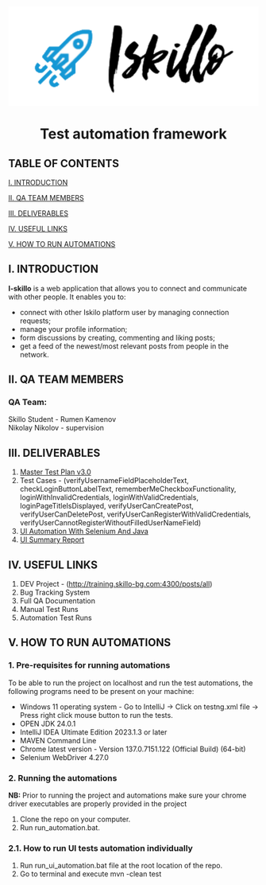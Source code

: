 <img align="middle" src="Iskillo-logo.png" alt="Skillo Academy Logo" />


<div align="center">

# Test automation framework
</div>

## TABLE OF CONTENTS

[I. INTRODUCTION](#i-introduction)

[II. QA TEAM MEMBERS](#ii-qa-team-members)

[III. DELIVERABLES](#iii-deliverables)

[IV. USEFUL LINKS](#iv-useful-links)

[V. HOW TO RUN AUTOMATIONS](#v-how-to-run-automations)



## I. INTRODUCTION

__I-skillo__ is a web application that allows you to connect and communicate with other people. It enables you to:

- connect with other Iskilo platform user by managing connection requests;
- manage your profile information;
- form discussions by creating, commenting and liking posts;
- get a feed of the newest/most relevant posts from people in the network.


## II. QA TEAM MEMBERS

### QA Team:
Skillo Student - Rumen Kamenov<br/>
Nikolay Nikolov - supervision

## III. DELIVERABLES
1. [Master Test Plan v3.0]( )
2. Test Cases - (verifyUsernameFieldPlaceholderText, checkLoginButtonLabelText, rememberMeCheckboxFunctionality, loginWithInvalidCredentials, loginWithValidCredentials, loginPageTitleIsDisplayed, verifyUserCanCreatePost, verifyUserCanDeletePost, verifyUserCanRegisterWithValidCredentials, verifyUserCannotRegisterWithoutFilledUserNameField)
3. [UI Automation With Selenium And Java]( )
4. [UI Summary Report]( )

## IV. USEFUL LINKS
1. DEV Project - (http://training.skillo-bg.com:4300/posts/all)
2. Bug Tracking System
3. Full QA Documentation
4. Manual Test Runs
5. Automation Test Runs

## V. HOW TO RUN AUTOMATIONS

### __1. Pre-requisites for running automations__

To be able to run the project on localhost and run the test automations, the following programs need to be present on your machine:

- Windows 11 operating system - Go to IntelliJ -> Click on testng.xml file -> Press right click mouse button to run the tests.
- OPEN JDK 24.0.1
- IntelliJ IDEA Ultimate Edition 2023.1.3 or later
- MAVEN Command Line
- Chrome latest version - Version 137.0.7151.122 (Official Build) (64-bit)
- Selenium WebDriver 4.27.0

### __2. Running the automations__

__NB:__ Prior to running the project and automations make sure your chrome driver executables are properly provided in the project

1. Clone the repo on your computer.
2. Run run_automation.bat.

### __2.1. How to run UI tests automation individually__

1. Run run_ui_automation.bat file at the root location of the repo.
2. Go to terminal and execute mvn -clean test 
 
